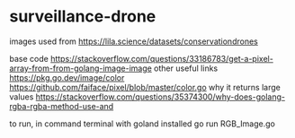 # surveillance-drone

images used from 
	https://lila.science/datasets/conservationdrones
	
base code
	https://stackoverflow.com/questions/33186783/get-a-pixel-array-from-from-golang-image-image
other useful links
	https://pkg.go.dev/image/color
	https://github.com/faiface/pixel/blob/master/color.go
why it returns large values
https://stackoverflow.com/questions/35374300/why-does-golang-rgba-rgba-method-use-and

to run, in command terminal with goland installed
	go run RGB_Image.go 